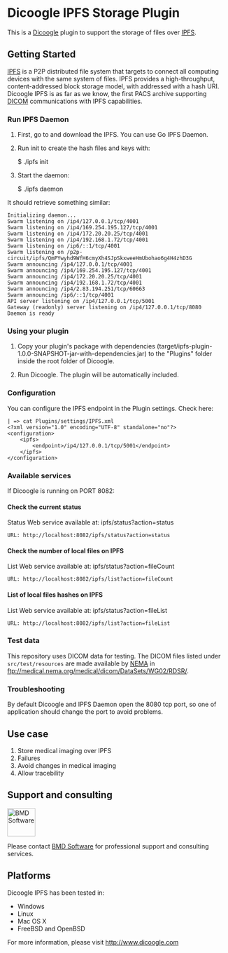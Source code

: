 Dicoogle IPFS Storage Plugin 
========================

This is a [Dicoogle](https://www.dicoogle.com) plugin to support the storage of files over [IPFS](https://ipfs.io/). 

Getting Started
---------------

[IPFS](https://ipfs.io/) is a P2P distributed file system that targets to connect all computing devices with 
the same system of files. IPFS provides a high-throughput, content-addressed block storage model, with 
addressed with a hash URI. Dicoogle IPFS is as far as we know, the first PACS archive supporting [DICOM](https://www.dicomstandard.org/) communications
with IPFS capabilities.
  

### Run IPFS Daemon 


1. First, go to and download the IPFS. You can use Go IPFS Daemon. 
2. Run init to create the hash files and keys with:

    $ ./ipfs init

3. Start the daemon: 

    $ ./ipfs daemon

It should retrieve something similar: 

```
Initializing daemon...
Swarm listening on /ip4/127.0.0.1/tcp/4001
Swarm listening on /ip4/169.254.195.127/tcp/4001
Swarm listening on /ip4/172.20.20.25/tcp/4001
Swarm listening on /ip4/192.168.1.72/tcp/4001
Swarm listening on /ip6/::1/tcp/4001
Swarm listening on /p2p-circuit/ipfs/QmPYwyhd9WfH6cmyXh4SJpSkxweeHmUbohao6g4H4zhD3G
Swarm announcing /ip4/127.0.0.1/tcp/4001
Swarm announcing /ip4/169.254.195.127/tcp/4001
Swarm announcing /ip4/172.20.20.25/tcp/4001
Swarm announcing /ip4/192.168.1.72/tcp/4001
Swarm announcing /ip4/2.83.194.251/tcp/60663
Swarm announcing /ip6/::1/tcp/4001
API server listening on /ip4/127.0.0.1/tcp/5001
Gateway (readonly) server listening on /ip4/127.0.0.1/tcp/8080
Daemon is ready
``` 


### Using your plugin

1. Copy your plugin's package with dependencies (target/ipfs-plugin-1.0.0-SNAPSHOT-jar-with-dependencies.jar)
   to the "Plugins" folder inside the root folder of Dicoogle.

2. Run Dicoogle. The plugin will be automatically included.


### Configuration 

You can configure the IPFS endpoint in the Plugin settings. Check here: 
    

```
| => cat Plugins/settings/IPFS.xml
<?xml version="1.0" encoding="UTF-8" standalone="no"?>
<configuration>
    <ipfs>
        <endpoint>/ip4/127.0.0.1/tcp/5001</endpoint>
    </ipfs>
</configuration>
```

### Available services
If Dicoogle is running on PORT 8082:

#### Check the current status
Status Web service available at: ipfs/status?action=status
    
    URL: http://localhost:8082/ipfs/status?action=status 

#### Check the number of local files on IPFS
List Web service available at: ipfs/status?action=fileCount
    
    URL: http://localhost:8082/ipfs/list?action=fileCount

#### List of local files hashes on IPFS
List Web service available at: ipfs/status?action=fileList
    
    URL: http://localhost:8082/ipfs/list?action=fileList


### Test data

This repository uses DICOM data for testing. The DICOM files listed under `src/test/resources` are made available by [NEMA](medical.nema.org) in ftp://medical.nema.org/medical/dicom/DataSets/WG02/RDSR/. 

### Troubleshooting 

By default Dicoogle and IPFS Daemon open the 8080 tcp port, so one of application should change the port to avoid 
problems.


## Use case

1) Store medical imaging over IPFS
2) Failures
3) Avoid changes in medical imaging 
4) Allow tracebility 




## Support and consulting

[<img src="https://raw.githubusercontent.com/wiki/BMDSoftware/dicoogle/images/bmd.png" height="64" alt="BMD Software">](https://www.bmd-software.com)

Please contact [BMD Software](https://www.bmd-software.com) for professional support and consulting services.



Platforms
----------

Dicoogle IPFS has been tested in:

- Windows
- Linux
- Mac OS X
- FreeBSD and OpenBSD

For more information, please visit http://www.dicoogle.com

